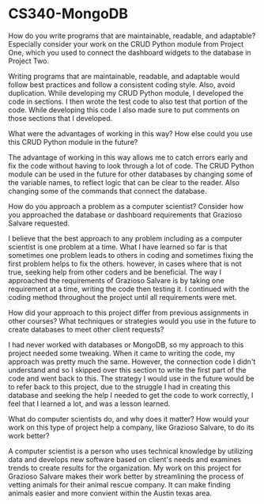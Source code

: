 # CS340-MongoDB

How do you write programs that are maintainable, readable, and adaptable? Especially consider your work on the CRUD Python module from Project One, which you used to connect the dashboard widgets to the database in Project Two. 

Writing programs that are maintainable, readable, and adaptable would follow best practices and follow a consistent coding style. Also, avoid duplication. While developing my CRUD Python module, I developed the code in sections. I then wrote the test code to also test that portion of the code. While developing this code I also made sure to put comments on those sections that I developed. 


What were the advantages of working in this way? How else could you use this CRUD Python module in the future?

The advantage of working in this way allows me to catch errors early and fix the code without having to look through a lot of code. The CRUD Python module can be used in the future for other databases by changing some of the variable names, to reflect logic that can be clear to the reader. Also changing some of the commands that connect the database.

How do you approach a problem as a computer scientist? Consider how you approached the database or dashboard requirements that Grazioso Salvare requested. 

I believe that the best approach to any problem including as a computer scientist is one problem at a time. What I have learned so far is that sometimes one problem leads to others in coding and sometimes fixing the first problem helps to fix the others. however, in cases where that is not true, seeking help from other coders and be beneficial. The way I approached the requirements of Grazioso Salvare is by taking one requirement at a time, writing the code then testing it. I continued with the coding method throughout the project until all requirements were met.


How did your approach to this project differ from previous assignments in other courses? What techniques or strategies would you use in the future to create databases to meet other client requests? 

I had never worked with databases or MongoDB, so my approach to this project needed some tweaking. When it came to writing the code, my approach was pretty much the same. However, the connection code I didn't understand and so I skipped over this section to write the first part of the code and went back to this. The strategy I would use in the future would be to refer back to this project, due to the struggle I had in creating this database and seeking the help I needed to get the code to work correctly, I feel that I learned a lot, and was a  lesson learned. 


What do computer scientists do, and why does it matter? How would your work on this type of project help a company, like Grazioso Salvare, to do its work better?

A computer scientist is a person who uses technical knowledge by utilizing data and develops new software based on client's needs and examines trends to create results for the organization. My work on this project for Grazioso Salvare makes their work better by streamlining the process of vetting animals for their animal rescue company. It can make finding animals easier and more convient within the Austin texas area. 





